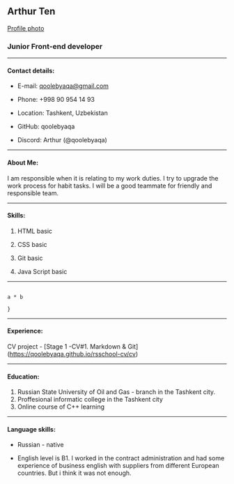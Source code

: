 
## Arthur Ten

  

[Profile photo](https://koshsps.ru/image/kot-na-rukah.jpg)

### Junior Front-end developer
---
#### Contact details:

+ E-mail: qoolebyaqa@gmail.com

+ Phone: +998 90 954 14 93

+ Location: Tashkent, Uzbekistan

+ GitHub: qoolebyaqa

+ Discord: Arthur (@qoolebyaqa)

---

#### About Me:

I am responsible when it is relating to my work duties. I try to upgrade the work process for habit tasks. I will be a good teammate for friendly and responsible team.


---

#### Skills:

1. HTML basic

2. CSS basic

3. Git basic

4. Java Script basic

---

```function multiply(a, b){

a * b

}

```

---

#### Experience:

CV project - [Stage 1 -CV#1. Markdown & Git] 
(https://qoolebyaqa.github.io/rsschool-cv/cv)

---

#### Education:

1. Russian State University of Oil and Gas - branch in the Tashkent city.
2. Proffesional informatic college in the Tashkent city
3. Online course of C++ learning
---

#### Language skills:

+ Russian - native

+ English level is B1. I worked in the contract administration and had some experience of business english with suppliers from different European countries. But i think it was not enough.